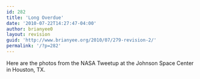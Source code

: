 ```yaml
---
id: 282
title: 'Long Overdue'
date: '2010-07-22T14:27:47-04:00'
author: brianyee0
layout: revision
guid: 'http://www.brianyee.org/2010/07/279-revision-2/'
permalink: '/?p=282'
---
```


Here are the photos from the NASA Tweetup at the Johnson Space Center in Houston, TX.

<object classid="clsid:d27cdb6e-ae6d-11cf-96b8-444553540000" codebase="http://download.macromedia.com/pub/shockwave/cabs/flash/swflash.cab#version=6,0,40,0" height="192" width="288"><param name="flashvars" value="host=picasaweb.google.com&noautoplay=1&hl=en_US&feat=flashalbum&RGB=0x000000&feed=http%3A%2F%2Fpicasaweb.google.com%2Fdata%2Ffeed%2Fapi%2Fuser%2F110514909554633190224%2Falbumid%2F5474083135014142705%3Falt%3Drss%26kind%3Dphoto%26authkey%3DGv1sRgCLLa1Yem7_fWsQE%26hl%3Den_US"></param><param name="src" value="http://picasaweb.google.com/s/c/bin/slideshow.swf"></param></object>